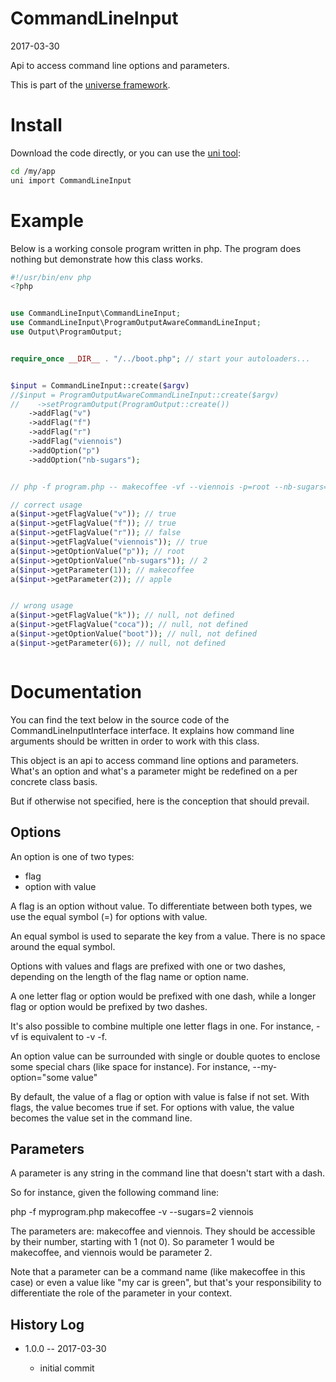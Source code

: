 CommandLineInput
===================
2017-03-30




Api to access command line options and parameters.


This is part of the [universe framework](https://github.com/karayabin/universe-snapshot).




Install
============
Download the code directly, or you can use the [uni tool](https://github.com/lingtalfi/universe-naive-importer):

```bash
cd /my/app
uni import CommandLineInput
```



Example
============

Below is a working console program written in php.
The program does nothing but demonstrate how this class works.


```php
#!/usr/bin/env php
<?php


use CommandLineInput\CommandLineInput;
use CommandLineInput\ProgramOutputAwareCommandLineInput;
use Output\ProgramOutput;


require_once __DIR__ . "/../boot.php"; // start your autoloaders...


$input = CommandLineInput::create($argv)
//$input = ProgramOutputAwareCommandLineInput::create($argv)
//    ->setProgramOutput(ProgramOutput::create())
    ->addFlag("v")
    ->addFlag("f")
    ->addFlag("r")
    ->addFlag("viennois")
    ->addOption("p")
    ->addOption("nb-sugars");


// php -f program.php -- makecoffee -vf --viennois -p=root --nb-sugars=2 apple

// correct usage
a($input->getFlagValue("v")); // true
a($input->getFlagValue("f")); // true
a($input->getFlagValue("r")); // false
a($input->getFlagValue("viennois")); // true
a($input->getOptionValue("p")); // root
a($input->getOptionValue("nb-sugars")); // 2
a($input->getParameter(1)); // makecoffee
a($input->getParameter(2)); // apple


// wrong usage
a($input->getFlagValue("k")); // null, not defined
a($input->getFlagValue("coca")); // null, not defined
a($input->getOptionValue("boot")); // null, not defined
a($input->getParameter(6)); // null, not defined



```


Documentation
================

You can find the text below in the source code of the CommandLineInputInterface interface.
It explains how command line arguments should be written in order to work with this class.
 
 

This object is an api to access command line options and parameters.
What's an option and what's a parameter might be redefined on a per concrete class basis.

But if otherwise not specified, here is the conception that should prevail.



Options
------------
An option is one of two types:

- flag
- option with value


A flag is an option without value.
To differentiate between both types, we use the equal symbol (=) for options with value.

An equal symbol is used to separate the key from a value.
There is no space around the equal symbol.

Options with values and flags are prefixed with one or two dashes, depending on
the length of the flag name or option name.

A one letter flag or option would be prefixed with one dash,
while a longer flag or option would be prefixed by two dashes.

It's also possible to combine multiple one letter flags in one.
For instance, -vf is equivalent to -v -f.


An option value can be surrounded with single or double quotes to enclose
some special chars (like space for instance).
For instance, --my-option="some value"


By default, the value of a flag or option with value is false if not set.
With flags, the value becomes true if set.
For options with value, the value becomes the value set in the command line.


Parameters
------------
A parameter is any string in the command line that doesn't start with a dash.

So for instance, given the following command line:

 php -f myprogram.php makecoffee -v --sugars=2 viennois

The parameters are: makecoffee and viennois.
They should be accessible by their number, starting with 1 (not 0).
So parameter 1 would be makecoffee, and viennois would be parameter 2.

Note that a parameter can be a command name (like makecoffee in this case) or even a value like "my car is green",
but that's your responsibility to differentiate the role of the parameter in your context.








History Log
------------------
    
- 1.0.0 -- 2017-03-30

    - initial commit
    
    



